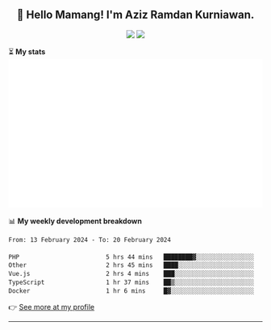 <h2 align="center">👋 Hello Mamang! I'm Aziz Ramdan Kurniawan.</h2>  
<p align="center">
  <img src="https://komarev.com/ghpvc/?username=azizramdan">
  <img src="https://wakatime.com/badge/user/90056fa0-4c31-4eca-954e-2a3ac05896f9.svg">
</p>
    
⏳ **My stats**  
![](https://raw.githubusercontent.com/azizramdan/github-stats/master/generated/overview.svg#gh-dark-mode-only)

📊 **My weekly development breakdown**
<!--START_SECTION:waka-->

```txt
From: 13 February 2024 - To: 20 February 2024

PHP                        5 hrs 44 mins   ████████▓░░░░░░░░░░░░░░░░   34.26 %
Other                      2 hrs 45 mins   ████░░░░░░░░░░░░░░░░░░░░░   16.46 %
Vue.js                     2 hrs 4 mins    ███░░░░░░░░░░░░░░░░░░░░░░   12.33 %
TypeScript                 1 hr 37 mins    ██▒░░░░░░░░░░░░░░░░░░░░░░   09.72 %
Docker                     1 hr 6 mins     █▓░░░░░░░░░░░░░░░░░░░░░░░   06.61 %
```

<!--END_SECTION:waka-->
👉 [See more at my profile](https://wakatime.com/@azizramdan)
***
